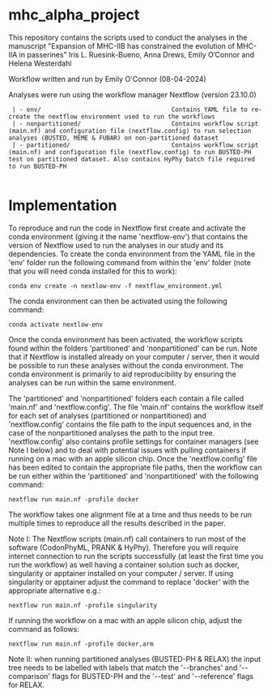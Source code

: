 # mhc_alpha_project

This repository contains the scripts used to conduct the analyses in the manuscript "Expansion of MHC-IIB has constrained the evolution of MHC-IIA in passerines"
Iris L. Ruesink-Bueno, Anna Drews, Emily O’Connor and Helena Westerdahl

Workflow written and run by Emily O'Connor (08-04-2024)

Analyses were run using the workflow manager Nextflow (version 23.10.0)

```
 | - env/                                    Contains YAML file to re-create the nextflow environment used to run the workflows
 | - nonpartitioned/                         Contains workflow script (main.nf) and configuration file (nextflow.config) to run selection analyses (BUSTED, MEME & FUBAR) on non-partitioned dataset  
 | - partitioned/                            Contains workflow script (main.nf) and configuration file (nextflow.config) to run BUSTED-PH test on partitioned dataset. Also contains HyPhy batch file required to run BUSTED-PH
 
 ```
 
# Implementation

To reproduce and run the code in Nextflow first create and activate the conda environment (giving it the name 'nextflow-env') that contains the version of Nextflow used to run the analyses in our study and its dependencies. To create the conda environment from the YAML file in the 'env' folder run the following command from within the 'env' folder (note that you will need conda installed for this to work):
```
conda env create -n nextlow-env -f nextflow_environment.yml
```

The conda environment can then be activated using the following command:
```
conda activate nextlow-env
```

Once the conda environment has been activated, the workflow scripts found within the folders 'partitioned' and 'nonpartitioned' can be run. Note that if Nextflow is installed already on your computer / server, then it would be possible to run these analyses without the conda environment. The conda environment is primarily to aid reproducibility by ensuring the analyses can be run within the same environment.  

The 'partitioned' and 'nonpartitioned' folders each contain a file called 'main.nf' and 'nextflow.config'. The file 'main.nf' contains the workflow itself for each set of analyses (partitioned or nonpartitioned) and 'nextflow.config' contains the file path to the input sequences and, in the case of the nonpartitioned analyses the path to the input tree. 'nextflow.config' also contains profile settings for container managers (see Note I below) and to deal with potential issues with pulling containers if running on a mac with an apple silicon chip.  Once the 'nextflow.config' file has been edited to contain the appropriate file paths, then the workflow can be run either within the 'partitioned' and 'nonpartitioned' with the following command:
```
nextflow run main.nf -profile docker 
```
The workflow takes one alignment file at a time and thus needs to be run multiple times to reproduce all the results described in the paper. 

Note I: The Nextflow scripts (main.nf) call containers to run most of the software (CodonPhyML, PRANK & HyPhy). Therefore you will require internet connection to run the scripts successfully (at least the first time you run the workflow) as well having a container solution such as docker, singularity or apptainer installed on your computer / server. If using singularity or apptainer adjust the command to replace 'docker' with the appropriate alternative e.g.:
```
nextflow run main.nf -profile singularity 
```

If running the workflow on a mac with an apple silicon chip, adjust the command as follows:
```
nextflow run main.nf -profile docker,arm 
```

Note II: when running partitioned analyses (BUSTED-PH & RELAX) the input tree needs to be labelled with labels that match the '--branches' and '--comparison' flags for BUSTED-PH and the '--test' and '--reference' flags for RELAX.   


